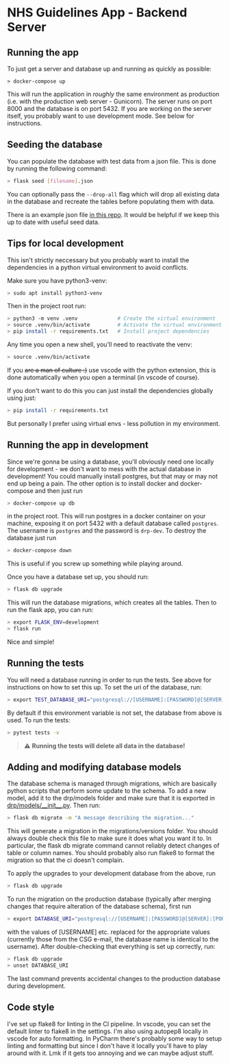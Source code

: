 # NHS Guidelines App - Backend Server

## Running the app

To just get a server and database up and running as quickly as possible:

```
> docker-compose up
```

This will run the application in _roughly_ the same environment as production (i.e. with the production web server - Gunicorn).
The server runs on port 8000 and the database is on port 5432.
If you are working on the server itself, you probably want to use development mode. See below for instructions.

## Seeding the database

You can populate the database with test data from a json file. This is done by running the following command:

```sh
> flask seed [filename].json
```

You can optionally pass the `--drop-all` flag which will drop all existing data in the database and
recreate the tables before populating them with data.

There is an example json file [in this repo](seed_data.json). It would be helpful if we keep this up to date with useful seed data.

## Tips for local development

This isn't strictly neccessary but you probably want to install the dependencies in a python virtual environment to avoid conflicts.

Make sure you have python3-venv:

```sh
> sudo apt install python3-venv
```

Then in the project root run:

```sh
> python3 -m venv .venv             # Create the virtual environment
> source .venv/bin/activate         # Activate the virtual environment in your shell
> pip install -r requirements.txt   # Install project dependencies
```

Any time you open a new shell, you'll need to reactivate the venv:

```sh
> source .venv/bin/activate
```

If you ~~are a man of culture :)~~ use vscode with the python extension, this is done automatically when you open a terminal (in vscode of course).

If you don't want to do this you can just install the dependencies globally using just:

```sh
> pip install -r requirements.txt
```

But personally I prefer using virtual envs - less pollution in my environment.

## Running the app in development

Since we're gonna be using a database, you'll obviously need one locally for development - we don't want to mess with the actual database in development! You could manually install postgres, but that may or may not end up being a pain. The other option is to install docker and docker-compose and then just run

```sh
> docker-compose up db
```

in the project root. This will run postgres in a docker container on your machine, exposing it on port 5432 with a default database called `postgres`. The username is `postgres` and the password is `drp-dev`. To destroy the database just run

```sh
> docker-compose down
```

This is useful if you screw up something while playing around.

Once you have a database set up, you should run:

```sh
> flask db upgrade
```

This will run the database migrations, which creates all the tables. Then to run the flask app, you can run:

```sh
> export FLASK_ENV=development
> flask run
```

Nice and simple!

## Running the tests

You will need a database running in order to run the tests. See above for instructions on how to set this up. To set the uri of the database, run:

```sh
> export TEST_DATABASE_URI="postgresql://[USERNAME]:[PASSWORD]@[SERVER]:[PORT]/[DATABASE_NAME]"
```

By default if this environment variable is not set, the database from above is used. To run the tests:

```sh
> pytest tests -v
```

> :warning: **Running the tests will delete all data in the database!**

## Adding and modifying database models

The database schema is managed through migrations, which are basically python scripts that perform some update to the schema.
To add a new model, add it to the drp/models folder and make sure that it is exported in [drp/models/\_\_init\_\_.py](drp/models/__init__.py).
Then run:

```sh
> flask db migrate -m "A message describing the migration..."
```

This will generate a migration in the migrations/versions folder.
You should always double check this file to make sure it does what you want it to.
In particular, the flask db migrate command cannot reliably detect changes of table or column names.
You should probably also run flake8 to format the migration so that the ci doesn't complain.

To apply the upgrades to your development database from the above, run

```sh
> flask db upgrade
```

To run the migration on the production database (typically after merging changes that require alteration of the database schema), first run

```sh
> export DATABASE_URI="postgresql://[USERNAME]:[PASSWORD]@[SERVER]:[PORT]/[DATABASE_NAME]"
```

with the values of \[USERNAME\] etc. replaced for the appropriate values
(currently those from the CSG e-mail, the database name is identical to the username).
After double-checking that everything is set up correctly, run:

```sh
> flask db upgrade
> unset DATABASE_URI
```

The last command prevents accidental changes to the production database during development.

## Code style

I've set up flake8 for linting in the CI pipeline. In vscode, you can set the default linter to flake8 in the settings. I'm also using autopep8 locally in vscode for auto formatting. In PyCharm there's probably some way to setup linting and formatting but since I don't have it locally you'll have to play around with it. Lmk if it gets too annoying and we can maybe adjust stuff.
